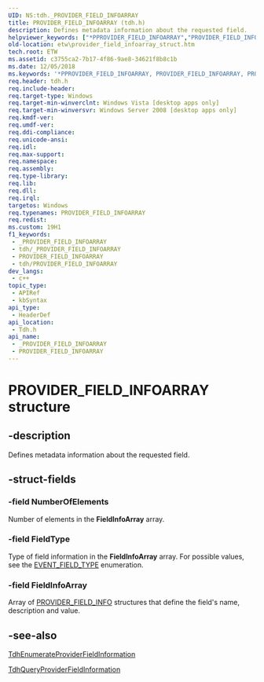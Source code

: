 ```yaml
---
UID: NS:tdh._PROVIDER_FIELD_INFOARRAY
title: PROVIDER_FIELD_INFOARRAY (tdh.h)
description: Defines metadata information about the requested field.
helpviewer_keywords: ["*PPROVIDER_FIELD_INFOARRAY","PROVIDER_FIELD_INFOARRAY","PROVIDER_FIELD_INFOARRAY structure [ETW]","etw.provider_field_infoarray_struct","tdh.provider_field_infoarray_struct","tdh/PROVIDER_FIELD_INFOARRAY"]
old-location: etw\provider_field_infoarray_struct.htm
tech.root: ETW
ms.assetid: c3755ca2-7b17-4f86-9ae8-34621f8b8c1b
ms.date: 12/05/2018
ms.keywords: '*PPROVIDER_FIELD_INFOARRAY, PROVIDER_FIELD_INFOARRAY, PROVIDER_FIELD_INFOARRAY structure [ETW], etw.provider_field_infoarray_struct, tdh.provider_field_infoarray_struct, tdh/PROVIDER_FIELD_INFOARRAY'
req.header: tdh.h
req.include-header: 
req.target-type: Windows
req.target-min-winverclnt: Windows Vista [desktop apps only]
req.target-min-winversvr: Windows Server 2008 [desktop apps only]
req.kmdf-ver: 
req.umdf-ver: 
req.ddi-compliance: 
req.unicode-ansi: 
req.idl: 
req.max-support: 
req.namespace: 
req.assembly: 
req.type-library: 
req.lib: 
req.dll: 
req.irql: 
targetos: Windows
req.typenames: PROVIDER_FIELD_INFOARRAY
req.redist: 
ms.custom: 19H1
f1_keywords:
 - _PROVIDER_FIELD_INFOARRAY
 - tdh/_PROVIDER_FIELD_INFOARRAY
 - PROVIDER_FIELD_INFOARRAY
 - tdh/PROVIDER_FIELD_INFOARRAY
dev_langs:
 - c++
topic_type:
 - APIRef
 - kbSyntax
api_type:
 - HeaderDef
api_location:
 - Tdh.h
api_name:
 - _PROVIDER_FIELD_INFOARRAY
 - PROVIDER_FIELD_INFOARRAY
---
```


# PROVIDER_FIELD_INFOARRAY structure


## -description

Defines metadata information about the requested field.

## -struct-fields

### -field NumberOfElements

Number of elements in the <b>FieldInfoArray</b> array.

### -field FieldType

Type of field information in  the <b>FieldInfoArray</b> array. For possible values, see the <a href="/windows/desktop/api/tdh/ne-tdh-event_field_type">EVENT_FIELD_TYPE</a> enumeration.

### -field FieldInfoArray

Array of <a href="/windows/desktop/api/tdh/ns-tdh-provider_field_info">PROVIDER_FIELD_INFO</a> structures that define the field's name, description and value.

## -see-also

<a href="/windows/desktop/api/tdh/nf-tdh-tdhenumerateproviderfieldinformation">TdhEnumerateProviderFieldInformation</a>



<a href="/windows/desktop/api/tdh/nf-tdh-tdhqueryproviderfieldinformation">TdhQueryProviderFieldInformation</a>

